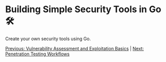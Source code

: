 # Building Simple Security Tools in Go 🛠️

Create your own security tools using Go.

[Previous: Vulnerability Assessment and Exploitation Basics](06-vulnerability-assessment-and-exploitation-basics.md) | [Next: Penetration Testing Workflows](08-penetration-testing-workflows.md)

